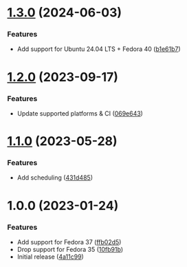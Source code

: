 # [1.3.0](https://github.com/de-it-krachten/ansible-role-lynis/compare/v1.2.0...v1.3.0) (2024-06-03)


### Features

* Add support for Ubuntu 24.04 LTS + Fedora 40 ([b1e61b7](https://github.com/de-it-krachten/ansible-role-lynis/commit/b1e61b71ba39ff7416856063524983661510b60d))

# [1.2.0](https://github.com/de-it-krachten/ansible-role-lynis/compare/v1.1.0...v1.2.0) (2023-09-17)


### Features

* Update supported platforms & CI ([069e643](https://github.com/de-it-krachten/ansible-role-lynis/commit/069e643c72b3ec899f16dd91f732f7901b764633))

# [1.1.0](https://github.com/de-it-krachten/ansible-role-lynis/compare/v1.0.0...v1.1.0) (2023-05-28)


### Features

* Add scheduling ([431d485](https://github.com/de-it-krachten/ansible-role-lynis/commit/431d485f25303653bfbb3db76dd4888fc796d9ec))

# 1.0.0 (2023-01-24)


### Features

* Add support for Fedora 37 ([ffb02d5](https://github.com/de-it-krachten/ansible-role-lynis/commit/ffb02d5cd0d79e64f18bf074ff454014158ad7dc))
* Drop support for Fedora 35 ([10fb91b](https://github.com/de-it-krachten/ansible-role-lynis/commit/10fb91b06398230f654e67a4b1290a957f527a65))
* Initial release ([4a11c99](https://github.com/de-it-krachten/ansible-role-lynis/commit/4a11c99858d7b435d30dc6314c3af9afa98cf5b9))
